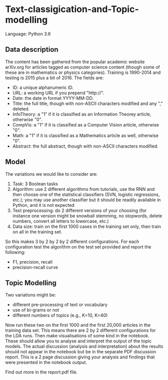 # Text-classigication-and-Topic-modelling


Language: Python 3.6


## Data description


The content has been gathered from the popular academic website arXiv.org for articles tagged as computer science content (though some of these are in mathematics or physics categories). Training is 1990-2014 and testing is 2015 plus a bit of 2016. The fields are:


  - ID: a unique alphanumeric ID.
  - URL: a working URL if you prepend "http://".
  - Date: the date in format YYYY-MM-DD.
  - Title: the full title, though with non-ASCII characters modified and any "," deleted.
  - InfoTheory: a "1" if it is classified as an Information Theorey article, otherwise "0".
  - CompVis: a "1" if it is classified as a Computer Vision article, otherwise "0".
  - Math: a "1" if it is classified as a Mathematics article as well, otherwise "0".
  - Abstract: the full abstract, though with non-ASCII characters modified.


## Model


The variations we would like to consider are:
  1. Task: 3 Boolean tasks
  2. Algorithm: use 2 different algorithms from tutorials, use the RNN and then choose one of the statistical classifiers (SVN, logistic regressions, etc.); you may use another classifier but it should be readily available in Python, and it is not expected
  3. Text preprocessing: do 2 different versions of your choosing (for instance one version might be snowball stemming, no stopwords, delete numbers, convert all letters to lowercase, etc.)
  4. Data size: train on the first 1000 cases in the training set only, then train on all in the
training set.


So this makes 3 by 2 by 2 by 2 different configurations. For each configuration test the algorithm on the test set provided and report the following:
  - F1, precision, recall
  - precision-recall curve



## Topic Modelling

Two variations might be:


  - different pre-processing of text or vocabulary
  - use of bi-grams or not
  - different numbers of topics (e.g., K=10, K=40)


Now run these two on the first 1000 and the first 20,000 articles in the training data set. This means there are 2 by 2 different configurations for the LDA runs. Then make visualisations of some kind in the notebook. These should allow you to analyse and interpret the output of the topic models. The actual discussion (analysis and interpretation) about the results should not appear in the notebook but be in the separate PDF discussion report. This is a 2 page discussion giving your analysis and findings that were presented in the notebook output. 

Find out more in the report.pdf file.
